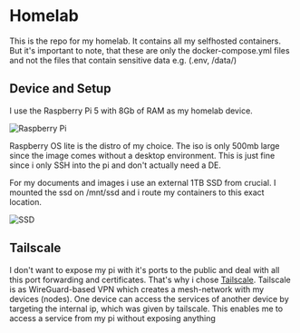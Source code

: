# Homelab

This is the repo for my homelab. It contains all my selfhosted containers.
But it's important to note, that these are only the docker-compose.yml files and not the
files that contain sensitive data e.g. (.env, /data/)

## Device and Setup

I use the Raspberry Pi 5  with 8Gb of RAM as my homelab device.

![Raspberry Pi](./assets/raspberry_pi.jpg)

Raspberry OS lite is the distro of my choice. The iso is only 500mb large
since the image comes without a desktop environment. This is just fine since
i only SSH into the pi and don't actually need a DE.

For my documents and images i use an external 1TB SSD from crucial.
I mounted the ssd on /mnt/ssd and i route my containers to this exact location.

![SSD](./assets/external_ssd.jpg)

## Tailscale

I don't want to expose my pi with it's ports to the public and deal with all this
port forwarding and certificates.
That's why i chose [Tailscale](https://tailscale.com/). 
Tailscale is as WireGuard-based VPN which creates a mesh-network with my devices (nodes).
One device can access the services of another device by targeting the internal ip, which
was given by tailscale. This enables me to access a service from my pi without exposing 
anything
